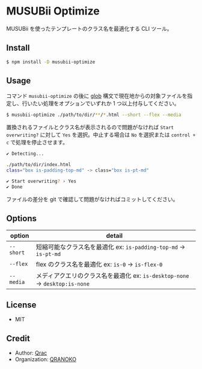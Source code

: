 # MUSUBii Optimize

MUSUBii を使ったテンプレートのクラス名を最適化する CLI ツール。

## Install

```sh
$ npm install -D musubii-optimize
```

## Usage

コマンド `musubii-optimize` の後に [glob](https://www.npmjs.com/package/fast-glob) 構文で現在地からの対象ファイルを指定し、行いたい処理をオプションでいずれか 1 つ以上付与してください。

```sh
$ musubii-optimize ./path/to/dir/**/*.html --short --flex --media
```

置換されるファイルとクラス名が表示されるので問題がなければ `Start overwriting?` に対して `Yes` を選択。中止する場合は `No` を選択または `control + c` で処理を停止させます。

```sh
✔ Detecting...

./path/to/dir/index.html
class="box is-padding-top-md" -> class="box is-pt-md"

✔ Start overwriting? › Yes
✔ Done
```

ファイルの差分を git で確認して問題がなければコミットしてください。

## Options

| option    | detail                                                                      |
| --------- | --------------------------------------------------------------------------- |
| `--short` | 短縮可能なクラス名を最適化 ex: `is-padding-top-md` -> `is-pt-md`            |
| `--flex`  | flex のクラス名を最適化 ex: `is-0` -> `is-flex-0`                           |
| `--media` | メディアクエリのクラス名を最適化 ex: `is-desktop-none` -> `desktop:is-none` |

## License

- MIT

## Credit

- Author: [Qrac](https://qrac.jp)
- Organization: [QRANOKO](https://qranoko.jp)
